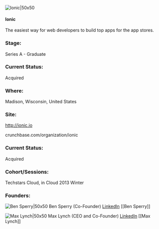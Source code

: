 

![Ionic|50x50](https://apimg.techstars.com/profiles/1662051249333_282633.png)

#### Ionic
The easiest way for web developers to build top apps for the app stores.

### Stage: 
Series A - Graduate 

### Current Status: 
Acquired

### Where:
Madison, Wisconsin, United States

### Site:
http://ionic.io



crunchbase.com/organization/ionic

### Current Status: 
Acquired

### Cohort/Sessions: 
Techstars Cloud, in Cloud 2013 Winter

### Founders: 

![Ben Sperry|50x50](https://apimg.techstars.com/connect/images/image_files/56f4921ebbe36f6fba000039/original/ben-headshot-twitter.png) Ben Sperry (Co-Founder) [LinkedIn](https://linkedin.com/in/bensperry) [[Ben Sperry]]

![Max Lynch|50x50](https://apimg.techstars.com/connect/images/image_files/56afba18bbe36f771c000005/original/face.jpg) Max Lynch (CEO and Co-Founder) [LinkedIn](https://linkedin.com/in/maxlynch) [[Max Lynch]]


